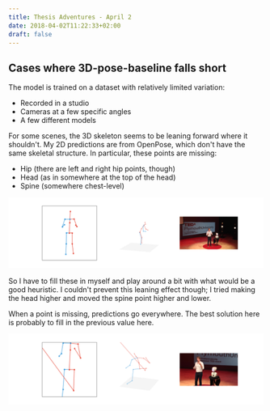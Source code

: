 ```yaml
---
title: Thesis Adventures - April 2
date: 2018-04-02T11:22:33+02:00
draft: false
---
```


## Cases where 3D-pose-baseline falls short

The model is trained on a dataset with relatively limited variation:

- Recorded in a studio
- Cameras at a few specific angles
- A few different models

For some scenes, the 3D skeleton seems to be leaning forward where it shouldn't.
My 2D predictions are from OpenPose, which don't have the same skeletal structure. In
particular, these points are missing:

- Hip (there are left and right hip points, though)
- Head (as in somewhere at the top of the head)
- Spine (somewhere chest-level)

![leaning](leaning.png)

So I have to fill these in myself and play around a bit with what would be a good
heuristic. I couldn't prevent this leaning effect though; I tried making the head higher
and moved the spine point higher and lower.

When a point is missing, predictions go everywhere. The best solution here is probably to
fill in the previous value here.

![missing points](missing-point.png)
